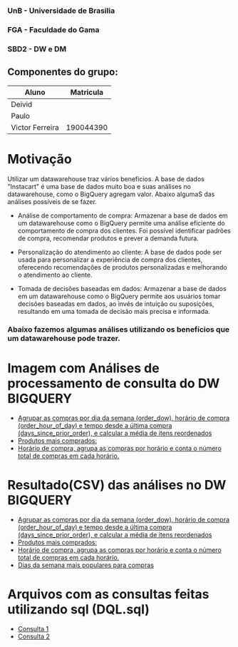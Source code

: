 ### UnB - Universidade de Brasilia 
### FGA - Faculdade do Gama
### SBD2 - DW e DM

## Componentes do grupo:
|Aluno  |  Matricula |
| --------- | ------------------------------------------------------ |
|Deivid|     | 
| Paulo|      | 
| Victor Ferreira| 190044390 |

# Motivação

Utilizar um datawarehouse traz vários benefícios. A base de dados "Instacart" é uma base de dados muito boa e suas análises no datawarehouse, como o BigQuery agregam valor. Abaixo algumaS das análises possíveis de se fazer.

* Análise de comportamento de compra: Armazenar a base de dados em um datawarehouse como o BigQuery permite uma análise  eficiente do comportamento de compra dos clientes. Foi possível identificar padrões de compra, recomendar produtos e prever a demanda futura.

* Personalização do atendimento ao cliente: A base de dados pode ser usada para personalizar a experiência de compra dos clientes, oferecendo recomendações de produtos personalizadas e melhorando o atendimento ao cliente.

* Tomada de decisões baseadas em dados: Armazenar a base de dados em um datawarehouse como o BigQuery permite aos usuários tomar decisões baseadas em dados, ao invés de intuição ou suposições, resultando em uma tomada de decisão mais precisa e informada.

### Abaixo fazemos algumas análises utilizando os benefícios que um datawarehouse pode trazer.


# Imagem com Análises de processamento de consulta do DW BIGQUERY 

* [Agrupar as compras por dia da semana (order_dow), horário de compra (order_hour_of_day) e tempo desde a última compra (days_since_prior_order), e calcular a média de itens reordenados](./bigquery/imgs_analises/calcular%20media%20de%20itens.PNG)
* [Produtos mais comprados:](./bigquery/imgs_analises/Produtos_mais_comprados.PNG)
* [Horário de compra, agrupa as compras por horário e conta o número total de compras em cada horário.](./bigquery/imgs_analises/horario_do_dia.PNG)


# Resultado(CSV) das análises no DW BIGQUERY

* [Agrupar as compras por dia da semana (order_dow), horário de compra (order_hour_of_day) e tempo desde a última compra (days_since_prior_order), e calcular a média de itens reordenados](./bigquery/csvs_results/mediadeitensreordenados.csv)
* [Produtos mais comprados:](./bigquery/csvs_results/Produtos_mais_comprados.csv)
* [Horário de compra, agrupa as compras por horário e conta o número total de compras em cada horário.](./bigquery/csvs_results/Horariodecompra.csv)
* [Dias da semana mais populares para compras](./bigquery/csvs_results/dias%20da%20semana%20mais%20populares%20para%20compras.csv)

# Arquivos com as consultas feitas utilizando sql (DQL.sql)

* [Consulta 1](./bigquery/dql.sql)
* [Consulta 2](./bigquery/queries_BQ.sql)
